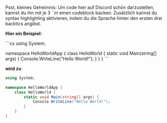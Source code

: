 Psst, kleines Geheimnis: Um code hier auf Discord schön darzustellen, kannst du ihn mit je 3 \` in einen codeblock backen. 
Zusätzlich kannst du syntax highlighting aktivieren, indem du die Sprache hinter den ersten drei backtics angibst.

**Hier ein Beispiel:**

\`\`\`cs
using System;
  
namespace HelloWorldApp {
    class HelloWorld {
        static void Main(string[] args) {
            Console.WriteLine("Hello World!");
        }
    }
}
\`\`\`

**wird zu**

```cs
using System;
  
namespace HelloWorldApp {
    class HelloWorld {
        static void Main(string[] args) {
            Console.WriteLine("Hello World!");
        }
    }
}
```
